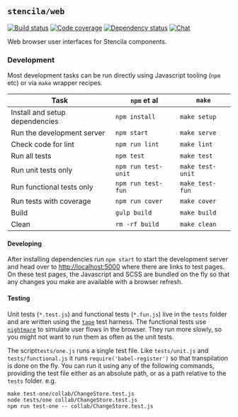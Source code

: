 ## `stencila/web`

[![Build status](https://travis-ci.org/stencila/web.svg?branch=master)](https://travis-ci.org/stencila/web)
[![Code coverage](https://codecov.io/gh/stencila/web/branch/master/graph/badge.svg)](https://codecov.io/gh/stencila/web)
[![Dependency status](https://david-dm.org/stencila/web.svg)](https://david-dm.org/stencila/web)
[![Chat](https://badges.gitter.im/stencila/stencila.svg)](https://gitter.im/stencila/stencila)

Web browser user interfaces for Stencila components.

### Development

Most development tasks can be run directly using Javascript tooling (`npm` etc) or via `make` wrapper recipes.

Task                                                    |`npm` et al            | `make`          |
------------------------------------------------------- |-----------------------|-----------------|    
Install and setup dependencies                          | `npm install`         | `make setup`
Run the development server                              | `npm start`           | `make serve`
Check code for lint                                     | `npm run lint`        | `make lint`
Run all tests                                           | `npm test`            | `make test`
Run unit tests only                                     | `npm run test-unit`   | `make test-unit`
Run functional tests only                               | `npm run test-fun`    | `make test-fun`
Run tests with coverage                                 | `npm run cover`       | `make cover`
Build                                                   | `gulp build`          | `make build`
Clean                                                   | `rm -rf build`        | `make clean`


#### Developing

After installing dependencies run `npm start` to start the development server and head over to [http://localhost:5000](http://localhost:5000) where there are links to test pages. On these test pages, the Javascript and SCSS are bundled on the fly so that any changes you make are available with a browser refresh.

#### Testing

Unit tests (`*.test.js`) and functional tests (`*.fun.js`) live in the `tests` folder and are written using the [`tape`](https://github.com/substack/tape) test harness. The functional tests use [`nightmare`](https://github.com/segmentio/nightmare) to simulate user flows in the browser. They run more slowly, so you might not want to run them as often as the unit tests.

The script`tests/one.js` runs a single test file. Like `tests/unit.js` and `tests/functional.js` it runs `require('babel-register')` so that transpilation is done on the fly. You can run it using any of the following commands, providing the test file either as an absolute path, or as a path relative to the `tests` folder. e.g.

```
make test-one/collab/ChangeStore.test.js
node tests/one collab/ChangeStore.test.js
npm run test-one -- collab/ChangeStore.test.js
```


